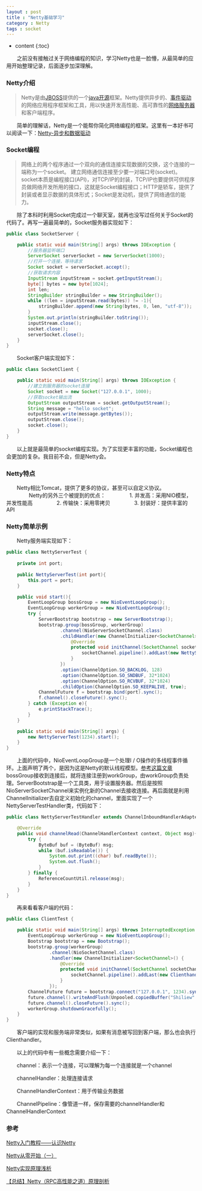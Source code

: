 ```yaml
---
layout : post
title : "Netty基础学习"
category : Netty
tags : socket 
---
```

* content
{:toc}

　　之前没有接触过关于网络编程的知识，学习Netty也是一脸懵，从最简单的应用开始整理记录，后面逐步加深理解。
　　
　　
　　
　　
　　
　　

### Netty介绍

> Netty是由[JBOSS](https://baike.baidu.com/item/JBOSS)提供的一个[java开源](https://baike.baidu.com/item/java%E5%BC%80%E6%BA%90)框架。Netty提供异步的、[事件驱动](https://baike.baidu.com/item/%E4%BA%8B%E4%BB%B6%E9%A9%B1%E5%8A%A8)的网络应用程序框架和工具，用以快速开发高性能、高可靠性的[网络服务器](https://baike.baidu.com/item/%E7%BD%91%E7%BB%9C%E6%9C%8D%E5%8A%A1%E5%99%A8)和客户端程序。 



　　简单的理解话，Netty是一个能帮你简化网络编程的框架。这里有一本好书可以阅读一下：[Netty-异步和数据驱动](https://waylau.com/essential-netty-in-action/GETTING%20STARTED/Asynchronous%20and%20Event%20Driven.html)



### Socket编程

> 网络上的两个程序通过一个双向的通信连接实现数据的交换，这个连接的一端称为一个socket。
> 建立网络通信连接至少要一对端口号(socket)。socket本质是编程接口(API)，对TCP/IP的封装，TCP/IP也要提供可供程序员做网络开发所用的接口，这就是Socket编程接口；HTTP是轿车，提供了封装或者显示数据的具体形式；Socket是发动机，提供了网络通信的能力。

　　除了本科时利用Socket完成过一个聊天室，就再也没写过任何关于Socket的代码了。再写一遍最简单的，Socket服务器实现如下：

```java
public class SocketServer {

    public static void main(String[] args) throws IOException {
        //服务器监听端口
        ServerSocket serverSocket = new ServerSocket(1000);
        //打开一个连接，等待请求
        Socket socket = serverSocket.accept();
        //获取请求内容
        InputStream inputStream = socket.getInputStream();
        byte[] bytes = new byte[1024];
        int len;
        StringBuilder stringBuilder = new StringBuilder();
        while ((len = inputStream.read(bytes)) != -1){
            stringBuilder.append(new String(bytes, 0, len, "utf-8"));
        }
        System.out.println(stringBuilder.toString());
        inputStream.close();
        socket.close();
        serverSocket.close();
    }
}
```

　　Socket客户端实现如下：
　　
```java
public class SocketClient {

    public static void main(String[] args) throws IOException {
        //建立到服务器的socket连接
        Socket socket = new Socket("127.0.0.1", 1000);
        //获取socket输出流
        OutputStream outputStream = socket.getOutputStream();
        String message = "hello socket";
        outputStream.write(message.getBytes());
        outputStream.close();
        socket.close();
    }
}
```

　　以上就是最简单的socket编程实现。为了实现更丰富的功能，Socket编程也会更加的复杂。我目前不会，但是Netty会。

### Netty特点

　　Netty相比Tomcat，提供了更多的协议，甚至可以自定义协议。
　　
　　Netty的另外三个被提到的优点：
　　
　　1. 并发高：采用NIO模型，并发性能高
　　
　　2. 传输快：采用零拷贝
　　
　　3. 封装好：提供丰富的API

### Netty简单示例

　　Netty服务端实现如下：

```java
public class NettyServerTest {
    
    private int port;
    
    public NettyServerTest(int port){
        this.port = port;
    }

    public void start(){
        EventLoopGroup bossGroup = new NioEventLoopGroup();
        EventLoopGroup workerGroup = new NioEventLoopGroup();
        try {
            ServerBootstrap bootstrap = new ServerBootstrap();
            bootstrap.group(bossGroup, workerGroup)
                    .channel(NioServerSocketChannel.class)
                    .childHandler(new ChannelInitializer<SocketChannel>() {
                        @Override
                        protected void initChannel(SocketChannel socketChannel) throws Exception {
                            socketChannel.pipeline().addLast(new NettyServerTestHandler());
                        }
                    })
                    .option(ChannelOption.SO_BACKLOG, 128)
                    .option(ChannelOption.SO_SNDBUF, 32*1024)
                    .option(ChannelOption.SO_RCVBUF, 32*1024)
                    .childOption(ChannelOption.SO_KEEPALIVE, true);
            ChannelFuture f = bootstrap.bind(port).sync();
            f.channel().closeFuture().sync();
        } catch (Exception e){
            e.printStackTrace();
        }
    }

    public static void main(String[] args) {
        new NettyServerTest(1234).start();
    }
}
```

　　上面的代码中，NioEventLoopGroup是一个处理I / O操作的多线程事件循环。上面声明了两个，是因为这是Netty的默认线程模型。[参考这篇文章](http://www.importnew.com/15656.html)bossGroup接收到连接后，就将连接注册到workGroup，由workGroup负责处理。ServerBootstrap是一个工具类，用于设置服务器。然后是按照NioServerSocketChannel来实例化新的Channel去接收连接。再后面就是利用ChannelInitializer去自定义初始化的channel，里面实现了一个NettyServerTestHandler类，代码如下：
　　
```java
public class NettyServerTestHandler extends ChannelInboundHandlerAdapter {

    @Override
    public void channelRead(ChannelHandlerContext context, Object msg){
        try {
            ByteBuf buf = (ByteBuf) msg;
            while (buf.isReadable()) {
                System.out.print((char) buf.readByte());
                System.out.flush();
            }
        } finally {
            ReferenceCountUtil.release(msg);
        }
    }
}
```

　　再来看看客户端的代码：
　　
```java
public class ClientTest {

    public static void main(String[] args) throws InterruptedException {
        EventLoopGroup workerGroup = new NioEventLoopGroup();
        Bootstrap bootstrap = new Bootstrap();
        bootstrap.group(workerGroup)
                .channel(NioSocketChannel.class)
                .handler(new ChannelInitializer<SocketChannel>() {
                    @Override
                    protected void initChannel(SocketChannel socketChannel) throws Exception {
                        socketChannel.pipeline().addLast(new Clienthandler());
                    }
                });
        ChannelFuture future = bootstrap.connect("127.0.0.1", 1234).sync();
        future.channel().writeAndFlush(Unpooled.copiedBuffer("Shiliew".getBytes()));
        future.channel().closeFuture().sync();
        workerGroup.shutdownGracefully();
    }
}
```

　　客户端的实现和服务端非常类似，如果有消息被写回到客户端，那么也会执行Clienthandler。

　　以上的代码中有一些概念需要介绍一下：

　　channel：表示一个连接，可以理解为每一个连接就是一个channel

　　channelHandler：处理连接请求

　　ChannelHandlerContext：用于传输业务数据

　　ChannelPipeline：像管道一样，保存需要的channelHandler和ChannelHandlerContext
　　
### 参考

[Netty入门教程——认识Netty](https://www.jianshu.com/p/b9f3f6a16911)

[Netty从零开始（一）](https://blog.csdn.net/qq_23660243/article/details/69258687)

[Netty实现原理浅析](http://www.importnew.com/15656.html)

[【总结】Netty（RPC高性能之道）原理剖析](https://blog.csdn.net/zhiguozhu/article/details/50517551)